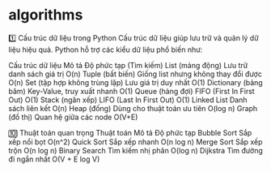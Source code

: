 # algorithms
1️⃣ Cấu trúc dữ liệu trong Python
Cấu trúc dữ liệu giúp lưu trữ và quản lý dữ liệu hiệu quả. Python hỗ trợ các kiểu dữ liệu phổ biến như:

Cấu trúc dữ liệu	Mô tả	Độ phức tạp (Tìm kiếm)
List (mảng động)	Lưu trữ danh sách giá trị	O(n)
Tuple (bất biến)	Giống list nhưng không thay đổi được	O(n)
Set (tập hợp không trùng lặp)	Lưu giá trị duy nhất	O(1)
Dictionary (bảng băm)	Key-Value, truy xuất nhanh	O(1)
Queue (hàng đợi)	FIFO (First In First Out)	O(1)
Stack (ngăn xếp)	LIFO (Last In First Out)	O(1)
Linked List	Danh sách liên kết	O(n)
Heap (đống)	Dùng cho thuật toán ưu tiên	O(log n)
Graph (đồ thị)	Quan hệ giữa các node	O(V+E)

🔟 Thuật toán quan trọng
Thuật toán	Mô tả	Độ phức tạp
Bubble Sort	Sắp xếp nổi bọt	O(n^2)
Quick Sort	Sắp xếp nhanh	O(n log n)
Merge Sort	Sắp xếp trộn	O(n log n)
Binary Search	Tìm kiếm nhị phân	O(log n)
Dijkstra	Tìm đường đi ngắn nhất	O(V + E log V)
